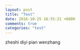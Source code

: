 ```yaml
---
layout: post
title: "Test"
date: 2016-10-25 16:55:21 +0800
comments: true
categories: "test"
---
```


zheshi diyi pian wenzhang 
